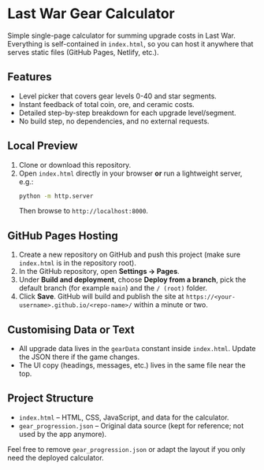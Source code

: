 # Last War Gear Calculator

Simple single-page calculator for summing upgrade costs in Last War. Everything is self-contained in `index.html`, so you can host it anywhere that serves static files (GitHub Pages, Netlify, etc.).

## Features
- Level picker that covers gear levels 0-40 and star segments.
- Instant feedback of total coin, ore, and ceramic costs.
- Detailed step-by-step breakdown for each upgrade level/segment.
- No build step, no dependencies, and no external requests.

## Local Preview
1. Clone or download this repository.
2. Open `index.html` directly in your browser **or** run a lightweight server, e.g.:
   ```sh
   python -m http.server
   ```
   Then browse to `http://localhost:8000`.

## GitHub Pages Hosting
1. Create a new repository on GitHub and push this project (make sure `index.html` is in the repository root).
2. In the GitHub repository, open **Settings → Pages**.
3. Under **Build and deployment**, choose **Deploy from a branch**, pick the default branch (for example `main`) and the `/ (root)` folder.
4. Click **Save**. GitHub will build and publish the site at `https://<your-username>.github.io/<repo-name>/` within a minute or two.

## Customising Data or Text
- All upgrade data lives in the `gearData` constant inside `index.html`. Update the JSON there if the game changes.
- The UI copy (headings, messages, etc.) lives in the same file near the top.

## Project Structure
- `index.html` – HTML, CSS, JavaScript, and data for the calculator.
- `gear_progression.json` – Original data source (kept for reference; not used by the app anymore).

Feel free to remove `gear_progression.json` or adapt the layout if you only need the deployed calculator.
